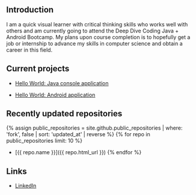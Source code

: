 ## Introduction

I am a quick visual learner with critical thinking skills who works well with others and am currently going to attend the Deep Dive Coding Java + Android Bootcamp. My plans upon course completion is to hopefully get a job or internship to advance my skills in computer science and obtain a career in this field.

## Current projects

* [Hello World: Java console application](https://github.com/anayadrian1/deep-dive-hellow-world-aa)

* [Hello World: Android application](https://github.com/anayadrian1/hello-world)

## Recently updated repositories

{% assign public_repositories = site.github.public_repositories | where: 'fork', false | sort: 'updated_at' | reverse %}
{% for repo in public_repositories limit: 10 %}
* [{{ repo.name }}]({{ repo.html_url }})
{% endfor %}

## Links

* [LinkedIn](https://www.linkedin.com/in/adrian-anaya-434808127/ "Adrian Anaya")
